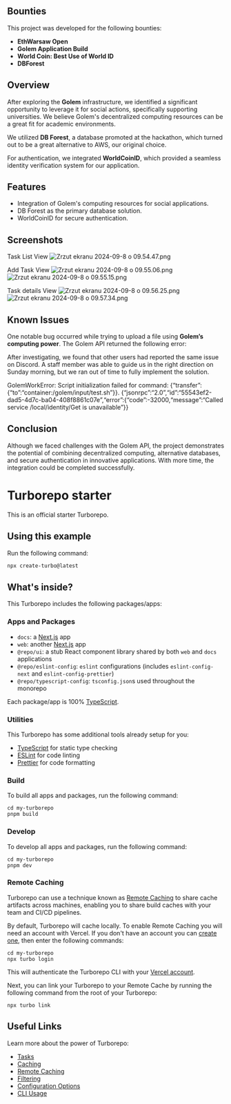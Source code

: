 ## Bounties

This project was developed for the following bounties:

- **EthWarsaw Open**
- **Golem Application Build**
- **World Coin: Best Use of World ID**
- **DBForest**

## Overview

After exploring the **Golem** infrastructure, we identified a significant opportunity to leverage it for social actions, specifically supporting universities. We believe Golem's decentralized computing resources can be a great fit for academic environments.

We utilized **DB Forest**, a database promoted at the hackathon, which turned out to be a great alternative to AWS, our original choice.

For authentication, we integrated **WorldCoinID**, which provided a seamless identity verification system for our application.

## Features

- Integration of Golem's computing resources for social applications.
- DB Forest as the primary database solution.
- WorldCoinID for secure authentication.

## Screenshots

Task List View
![Zrzut ekranu 2024-09-8 o 09.54.47.png](..%2F..%2FDesktop%2FZrzut%20ekranu%202024-09-8%20o%2009.54.47.png)

Add Task View
![Zrzut ekranu 2024-09-8 o 09.55.06.png](..%2F..%2FDesktop%2FZrzut%20ekranu%202024-09-8%20o%2009.55.06.png)
![Zrzut ekranu 2024-09-8 o 09.55.15.png](..%2F..%2FDesktop%2FZrzut%20ekranu%202024-09-8%20o%2009.55.15.png)

Task details View
![Zrzut ekranu 2024-09-8 o 09.56.25.png](..%2F..%2FDesktop%2FZrzut%20ekranu%202024-09-8%20o%2009.56.25.png)
![Zrzut ekranu 2024-09-8 o 09.57.34.png](..%2F..%2FDesktop%2FZrzut%20ekranu%202024-09-8%20o%2009.57.34.png)

## Known Issues

One notable bug occurred while trying to upload a file using **Golem’s computing power**. The Golem API returned the following error:

After investigating, we found that other users had reported the same issue on Discord. A staff member was able to guide us in the right direction on Sunday morning, but we ran out of time to fully implement the solution.

GolemWorkError: Script initialization failed for command: {“transfer”:{“to”:“container:/golem/input/test.sh”}}. {“jsonrpc”:“2.0”,“id”:“55543ef2-dad5-4d7c-ba04-408f8861c07e”,“error”:{“code”:-32000,“message”:“Called service /local/identity/Get is unavailable”}}

## Conclusion

Although we faced challenges with the Golem API, the project demonstrates the potential of combining decentralized computing, alternative databases, and secure authentication in innovative applications. With more time, the integration could be completed successfully.


# Turborepo starter

This is an official starter Turborepo.

## Using this example

Run the following command:

```sh
npx create-turbo@latest
```

## What's inside?

This Turborepo includes the following packages/apps:

### Apps and Packages

- `docs`: a [Next.js](https://nextjs.org/) app
- `web`: another [Next.js](https://nextjs.org/) app
- `@repo/ui`: a stub React component library shared by both `web` and `docs` applications
- `@repo/eslint-config`: `eslint` configurations (includes `eslint-config-next` and `eslint-config-prettier`)
- `@repo/typescript-config`: `tsconfig.json`s used throughout the monorepo

Each package/app is 100% [TypeScript](https://www.typescriptlang.org/).

### Utilities

This Turborepo has some additional tools already setup for you:

- [TypeScript](https://www.typescriptlang.org/) for static type checking
- [ESLint](https://eslint.org/) for code linting
- [Prettier](https://prettier.io) for code formatting

### Build

To build all apps and packages, run the following command:

```
cd my-turborepo
pnpm build
```

### Develop

To develop all apps and packages, run the following command:

```
cd my-turborepo
pnpm dev
```

### Remote Caching

Turborepo can use a technique known as [Remote Caching](https://turbo.build/repo/docs/core-concepts/remote-caching) to share cache artifacts across machines, enabling you to share build caches with your team and CI/CD pipelines.

By default, Turborepo will cache locally. To enable Remote Caching you will need an account with Vercel. If you don't have an account you can [create one](https://vercel.com/signup), then enter the following commands:

```
cd my-turborepo
npx turbo login
```

This will authenticate the Turborepo CLI with your [Vercel account](https://vercel.com/docs/concepts/personal-accounts/overview).

Next, you can link your Turborepo to your Remote Cache by running the following command from the root of your Turborepo:

```
npx turbo link
```

## Useful Links

Learn more about the power of Turborepo:

- [Tasks](https://turbo.build/repo/docs/core-concepts/monorepos/running-tasks)
- [Caching](https://turbo.build/repo/docs/core-concepts/caching)
- [Remote Caching](https://turbo.build/repo/docs/core-concepts/remote-caching)
- [Filtering](https://turbo.build/repo/docs/core-concepts/monorepos/filtering)
- [Configuration Options](https://turbo.build/repo/docs/reference/configuration)
- [CLI Usage](https://turbo.build/repo/docs/reference/command-line-reference)
